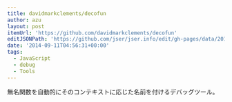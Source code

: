 ```yaml
---
title: davidmarkclements/decofun
author: azu
layout: post
itemUrl: 'https://github.com/davidmarkclements/decofun'
editJSONPath: 'https://github.com/jser/jser.info/edit/gh-pages/data/2014/09/index.json'
date: '2014-09-11T04:56:31+00:00'
tags:
  - JavaScript
  - debug
  - Tools
---
```

無名関数を自動的にそのコンテキストに応じた名前を付けるデバッグツール。

